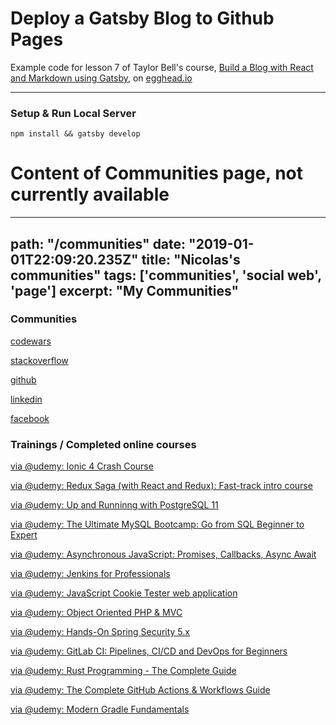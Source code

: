 # Deploy a Gatsby Blog to Github Pages

Example code for lesson 7 of Taylor Bell's course, [Build a Blog with React and Markdown using Gatsby](https://egghead.io/courses/build-a-blog-with-react-and-markdown-using-gatsby), on [egghead.io](https://egghead.io/)

--- 

### Setup & Run Local Server

```
npm install && gatsby develop
```

# Content of Communities page, not currently available

---
path: "/communities"
date: "2019-01-01T22:09:20.235Z"
title: "Nicolas's communities"
tags: ['communities', 'social web', 'page']
excerpt: "My Communities"
---

### Communities

[codewars](https://www.codewars.com/users/nperon)

[stackoverflow](https://stackoverflow.com/users/10363360)

[github](https://github.com/nperon)

[linkedin](https://www.linkedin.com/in/nicolas-peron-52b250140/)

[facebook](https://www.facebook.com/profile.php?id=100012153432065)

### Trainings / Completed online courses

[ via @udemy: Ionic 4 Crash Course](http://ude.my/UC-LTEODNLK)

[ via @udemy: Redux Saga (with React and Redux): Fast-track intro course](https://www.udemy.com/certificate/UC-3BOGQ0KF/)

[ via @udemy: Up and Runninng with PostgreSQL 11](https://www.udemy.com/certificate/UC-WVGZWOCD/)

[ via @udemy: The Ultimate MySQL Bootcamp: Go from SQL Beginner to Expert](https://www.udemy.com/certificate/UC-4TKNLZQ4/)

[ via @udemy: Asynchronous JavaScript: Promises, Callbacks, Async Await](https://www.udemy.com/certificate/UC-ITXKXIZ7/)

[ via @udemy: Jenkins for Professionals](https://www.udemy.com/certificate/UC-81NFLFR5/)

[ via @udemy: JavaScript Cookie Tester web application](https://www.udemy.com/certificate/UC-52TXS07R/)

[ via @udemy: Object Oriented PHP & MVC](https://www.udemy.com/certificate/UC-D1K1BCTL/)

[ via @udemy: Hands-On Spring Security 5.x](https://www.udemy.com/certificate/UC-b54a41ff-a687-4fcb-9a0c-e60e1f4ac1f3/)

[ via @udemy: GitLab CI: Pipelines, CI/CD and DevOps for Beginners](https://www.udemy.com/certificate/UC-ae1c9ef3-81c1-46fc-8145-d98464afc81f/)

[ via @udemy: Rust Programming - The Complete Guide](https://www.udemy.com/certificate/UC-051ad734-2c07-43c6-a621-e4becf52dac5/)

[ via @udemy: The Complete GitHub Actions & Workflows Guide](https://www.udemy.com/certificate/UC-cc788358-89cb-4101-86ee-4124dea35d60/)

[ via @udemy: Modern Gradle Fundamentals](https://www.udemy.com/certificate/UC-caa61ec7-7ea4-4294-9c0b-47cabdb822ed/)
